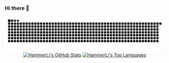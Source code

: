 ### Hi there 👋

<div align="center">
  <a href="#"><img alt="Snake" src="https://raw.githubusercontent.com/L-LYR/L-LYR/main/assets/ocean.svg"/></a>
  <a href="#"><img alt="HammerLi's GitHub Stats" src="https://github-readme-stats.vercel.app/api?username=L-LYR&show_icons=true" height="200"/></a>
  <a href="#"><img alt="HammerLi's Top Languages" src="https://github-readme-stats.vercel.app/api/top-langs/?username=L-LYR&layout=compact" height="200"/></a>
</div>

